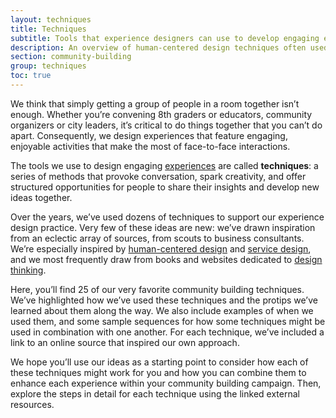 ```yaml
---
layout: techniques
title: Techniques
subtitle: Tools that experience designers can use to develop engaging experiences
description: An overview of human-centered design techniques often used to Generate, Prioritize, and Reflect on new ideas. Useful as a library of tools that experience designers can draw from as they develop engaging experiences in support of community building campaigns.
section: community-building
group: techniques
toc: true
---
```


We think that simply getting a group of people in a room together isn’t enough. Whether you’re convening 8th graders or educators, community organizers or city leaders, it’s critical to do things together that you can’t do apart. Consequently, we design experiences that feature engaging, enjoyable activities that make the most of face-to-face interactions.

The tools we use to design engaging [experiences](/community-building/experiences/) are called **techniques**: a series of methods that provoke conversation, spark creativity, and offer structured opportunities for people to share their insights and develop new ideas together.

Over the years, we’ve used dozens of techniques to support our experience design practice. Very few of these ideas are new: we’ve drawn inspiration from an eclectic array of sources, from scouts to business consultants. We’re especially inspired by [human-centered design](#related-external-link--the-field-guide-to-human-centered-design) and [service design](#related-external-link--the-principles-of-service-design-thinking-building-better-services), and we most frequently draw from books and websites dedicated to [design thinking](related-external-link--design-thinking).

Here, you’ll find 25 of our very favorite community building techniques. We’ve highlighted how we’ve used these techniques and the protips we’ve learned about them along the way. We also include examples of when we used them, and some sample sequences for how some techniques might be used in combination with one another.  For each technique, we’ve included a link to an online source that inspired our own approach.

We hope you’ll use our ideas as a starting point to consider how each of these techniques might work for you and how you can combine them to enhance each experience within your community building campaign. Then, explore the steps in detail for each technique using the linked external resources.
